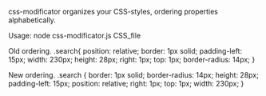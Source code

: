 css-modificator organizes your CSS-styles, ordering properties alphabetically.

Usage: node css-modificator.js CSS_file

Old ordering.
.search{
  position: relative;
  border: 1px solid;
  padding-left: 15px;
  width: 230px;
  height: 28px;
  right: 1px;
  top: 1px;
  border-radius: 14px;
}

New ordering.
.search {
  border: 1px solid;
  border-radius: 14px;
  height: 28px;
  padding-left: 15px;
  position: relative;
  right: 1px;
  top: 1px;
  width: 230px;
}

